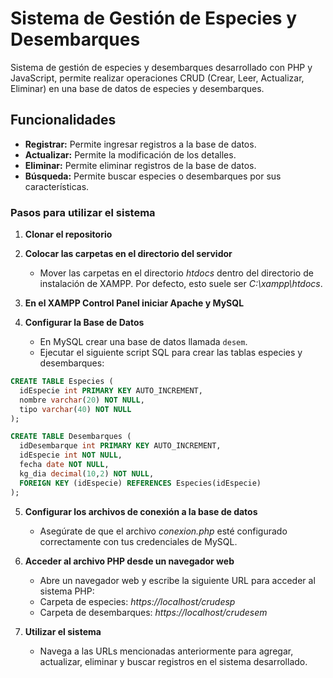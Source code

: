 # Sistema de Gestión de Especies y Desembarques
Sistema de gestión de especies y desembarques desarrollado con PHP y JavaScript, permite realizar operaciones CRUD (Crear, Leer, Actualizar, Eliminar) en una base de datos de especies y desembarques.

## Funcionalidades
- **Registrar:** Permite ingresar registros a la base de datos.
- **Actualizar:** Permite la modificación de los detalles.
- **Eliminar:** Permite eliminar registros de la base de datos.
- **Búsqueda:** Permite buscar especies o desembarques por sus características.

### Pasos para utilizar el sistema
1. **Clonar el repositorio**

2. **Colocar las carpetas en el directorio del servidor**
    - Mover las carpetas en el directorio *htdocs* dentro del directorio de instalación de XAMPP. Por defecto, esto suele ser *C:\xampp\htdocs*.

3. **En el XAMPP Control Panel iniciar Apache y MySQL**

4. **Configurar la Base de Datos**
    - En MySQL crear una base de datos llamada `desem`.
    - Ejecutar el siguiente script SQL para crear las tablas especies y desembarques:

  ```sql
CREATE TABLE Especies (
    idEspecie int PRIMARY KEY AUTO_INCREMENT,
    nombre varchar(20) NOT NULL,
    tipo varchar(40) NOT NULL
);

CREATE TABLE Desembarques (
    idDesembarque int PRIMARY KEY AUTO_INCREMENT,
    idEspecie int NOT NULL,
    fecha date NOT NULL,
    kg_dia decimal(10,2) NOT NULL,
    FOREIGN KEY (idEspecie) REFERENCES Especies(idEspecie)
);
  ```

5. **Configurar los archivos de conexión a la base de datos**
    - Asegúrate de que el archivo *conexion.php* esté configurado correctamente con tus credenciales de MySQL.

6. **Acceder al archivo PHP desde un navegador web**
    - Abre un navegador web y escribe la siguiente URL para acceder al sistema PHP:
    - Carpeta de especies: *https://localhost/crudesp*
    - Carpeta de desembarques: *https://localhost/crudesem*

7. **Utilizar el sistema**
    - Navega a las URLs mencionadas anteriormente para agregar, actualizar, eliminar y buscar registros en el sistema desarrollado.


